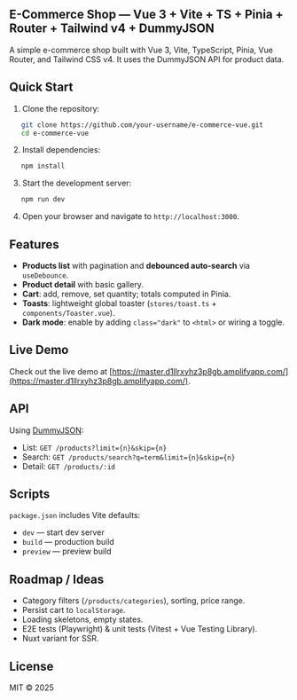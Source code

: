## E-Commerce Shop — Vue 3 + Vite + TS + Pinia + Router + Tailwind v4 + DummyJSON

A simple e-commerce shop built with Vue 3, Vite, TypeScript, Pinia, Vue Router, and Tailwind CSS v4. It uses the DummyJSON API for product data.

## Quick Start

1. Clone the repository:

```bash
   git clone https://github.com/your-username/e-commerce-vue.git
   cd e-commerce-vue
```

2. Install dependencies:

```bash
   npm install
```

3. Start the development server:

```bash
   npm run dev
```

4. Open your browser and navigate to `http://localhost:3000`.

## Features

- **Products list** with pagination and **debounced auto‑search** via `useDebounce`.
- **Product detail** with basic gallery.
- **Cart**: add, remove, set quantity; totals computed in Pinia.
- **Toasts**: lightweight global toaster (`stores/toast.ts` + `components/Toaster.vue`).
- **Dark mode**: enable by adding `class="dark"` to `<html>` or wiring a toggle.

## Live Demo

Check out the live demo at [https://master.d1llrxyhz3p8gb.amplifyapp.com/](https://master.d1llrxyhz3p8gb.amplifyapp.com/).

## API

Using [DummyJSON](https://dummyjson.com/docs/products):

- List: `GET /products?limit={n}&skip={n}`
- Search: `GET /products/search?q=term&limit={n}&skip={n}`
- Detail: `GET /products/:id`

## Scripts

`package.json` includes Vite defaults:

- `dev` — start dev server
- `build` — production build
- `preview` — preview build

## Roadmap / Ideas

- Category filters (`/products/categories`), sorting, price range.
- Persist cart to `localStorage`.
- Loading skeletons, empty states.
- E2E tests (Playwright) & unit tests (Vitest + Vue Testing Library).
- Nuxt variant for SSR.

## License

MIT © 2025

```

```

```

```
